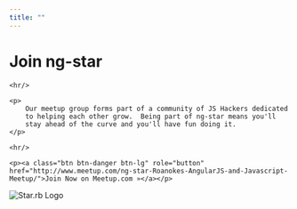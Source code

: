 ```yaml
---
title: ""
---
```


<div class="jumbotron text-center">
    <h1>Join ng-star</h1>

    <hr/>
    
    <p>
        Our meetup group forms part of a community of JS Hackers dedicated
        to helping each other grow.  Being part of ng-star means you'll
        stay ahead of the curve and you'll have fun doing it.
    </p>
    
    <hr/>

    <p><a class="btn btn-danger btn-lg" role="button" href="http://www.meetup.com/ng-star-Roanokes-AngularJS-and-Javascript-Meetup/">Join Now on Meetup.com »</a></p>
</div>

<img src="/img/ng-star-logo.png" alt="Star.rb Logo" class="img-responsive center-block"/>

<!-- Facebook Conversion Code for Join ng-star Pixel -->
<script>(function() {
  var _fbq = window._fbq || (window._fbq = []);
  if (!_fbq.loaded) {
    var fbds = document.createElement('script');
    fbds.async = true;
    fbds.src = '//connect.facebook.net/en_US/fbds.js';
    var s = document.getElementsByTagName('script')[0];
    s.parentNode.insertBefore(fbds, s);
    _fbq.loaded = true;
  }
})();
window._fbq = window._fbq || [];
window._fbq.push(['track', '6019321527540', {'value':'0.00','currency':'USD'}]);
</script>
<noscript><img height="1" width="1" alt="" style="display:none" src="https://www.facebook.com/tr?ev=6019321527540&amp;cd[value]=0&amp;cd[currency]=USD&amp;noscript=1" /></noscript>